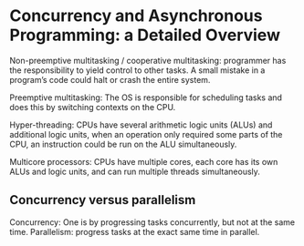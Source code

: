 # Concurrency and Asynchronous Programming: a Detailed Overview

Non-preemptive multitasking / cooperative multitasking: programmer has the responsibility to yield control to other tasks. A small mistake in a program’s code could halt or crash the entire system.

Preemptive multitasking: The OS is responsible for scheduling tasks and does this by switching contexts on the CPU.

Hyper-threading:  CPUs have several arithmetic logic units (ALUs) and additional logic units, when an operation only required some parts of the CPU, an instruction could be run on the ALU simultaneously.

Multicore processors: CPUs have multiple cores, each core has its own ALUs and logic units, and can run multiple threads simultaneously.

## Concurrency versus parallelism

Concurrency:  One is by progressing tasks concurrently, but not at the same time.
Parallelism: progress tasks at the exact same time in parallel.
